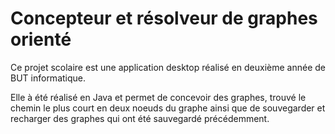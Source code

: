 # Concepteur et résolveur de graphes orienté

Ce projet scolaire est une application desktop réalisé en deuxième année de BUT informatique.

Elle à été réalisé en Java et permet de concevoir des graphes, trouvé le chemin le plus court en deux noeuds du graphe ainsi que de souvegarder et recharger des graphes qui ont été sauvegardé précédemment.

